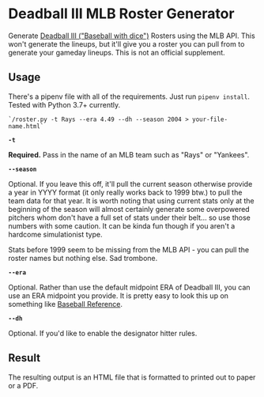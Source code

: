 # Deadball III MLB Roster Generator

Generate [Deadball III ("Baseball with dice")](https://wmakers.net/deadball) Rosters using the MLB API. This won't generate the lineups, but it'll give you a roster you can pull from to generate your gameday lineups. This is not an official supplement. 

## Usage

There's a pipenv file with all of the requirements. Just run `pipenv install`. Tested with Python 3.7+ currently.

	`/roster.py -t Rays --era 4.49 --dh --season 2004 > your-file-name.html`

**`-t`**

**Required.** Pass in the name of an MLB team such as "Rays" or "Yankees".

**`--season`**

Optional. If you leave this off, it'll pull the current season otherwise provide a year in YYYY format (it only really works back to 1999 btw.) to pull the team data for that year. It is worth noting that using current stats only at the beginning of the season will almost certainly generate some overpowered pitchers whom don't have a full set of stats under their belt... so use those numbers with some caution. It can be kinda fun though if you aren't a hardcome simulationist type.

Stats before 1999 seem to be missing from the MLB API - you can pull the roster names but nothing else. Sad trombone.

**`--era`**

Optional. Rather than use the default midpoint ERA of Deadball III, you can use an ERA midpoint you provide. It is pretty easy to look this up on something like [Baseball Reference](https://www.baseball-reference.com).

**`--dh`**

Optional. If you'd like to enable the designator hitter rules.

## Result

The resulting output is an HTML file that is formatted to printed out to paper or a PDF.